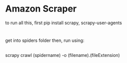 # Amazon Scraper
to run all this, first pip install scrapy, scrapy-user-agents 
#
get into spiders folder then, run using:
##
scrapy crawl (spidername) -o (filename).(fileExtension)
